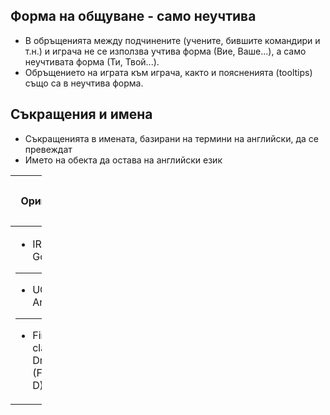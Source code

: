 ## Форма на общуване - само неучтива

- В обръщенията между подчинените (учените, бившите командири и т.н.) и
  играча не се използва учтива форма (Вие, Ваше...), а само неучтивата
  форма (Ти, Твой...).
- Обръщението на играта към играча, както и поясненията (tooltips) също
  са в неучтива форма.

## Съкращения и имена

- Съкращенията в имената, базирани на термини на английски, да се
  превеждат
- Името на обекта да остава на английски език

<table style="width:10%;">
<colgroup>
<col style="width: 3%" />
<col style="width: 3%" />
<col style="width: 3%" />
</colgroup>
<thead>
<tr class="header">
<th><p>Оригинал</p></th>
<th><p>Пълно наименование</p></th>
<th><p>Съкращение</p></th>
</tr>
</thead>
<tbody>
<tr class="odd">
<td><ul>
<li>IR Googles</li>
</ul>
<hr />
<ul>
<li>UGV Ares</li>
</ul>
<hr />
<ul>
<li>Firebird-class Dropship (Firebird D)</li>
</ul></td>
<td><ul>
<li>Инфрачервени очила</li>
</ul>
<hr />
<ul>
<li>Самоходна наземна машина Ares</li>
</ul>
<hr />
<ul>
<li>Десантен транспорт клас "Firebird"</li>
</ul></td>
<td><ul>
<li>ИЧ очила</li>
</ul>
<hr />
<ul>
<li>СНМ Ares</li>
</ul>
<hr />
<ul>
<li>Firebird D</li>
</ul></td>
</tr>
</tbody>
</table>